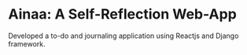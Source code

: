 # Ainaa: A Self-Reflection  Web-App 

Developed a to-do and journaling application using Reactjs and Django framework. 
